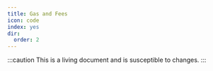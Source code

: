 ```yaml
---
title: Gas and Fees 
icon: code
index: yes
dir:
  order: 2
---
```


:::caution 
This is a living document and is susceptible to changes. 
:::

